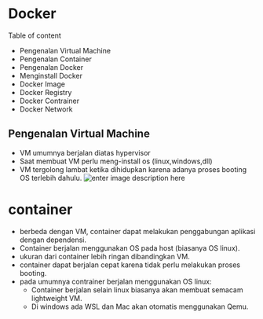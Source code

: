 # Docker

Table of content
- Pengenalan Virtual Machine
- Pengenalan Container
- Pengenalan Docker
- Menginstall Docker
- Docker Image
- Docker Registry
- Docker Contrainer
- Docker Network

## Pengenalan Virtual Machine
- VM umumnya berjalan diatas hypervisor
- Saat membuat VM perlu meng-install os (linux,windows,dll)
- VM tergolong lambat ketika dihidupkan karena adanya proses booting OS terlebih dahulu.
![enter image description here](https://media.geeksforgeeks.org/wp-content/uploads/20250823130235313168/virtual_machines.webp) 

 # container
 - berbeda dengan VM, container dapat melakukan penggabungan aplikasi dengan dependensi.
 - Container berjalan menggunakan OS pada host (biasanya OS linux).
 - ukuran dari container lebih ringan dibandingkan VM.
 - container dapat berjalan cepat karena tidak perlu melakukan proses booting.
 - pada umumnya contrainer berjalan menggunakan OS linux:
	 - Container berjalan selain linux biasanya akan membuat semacam lightweight VM.
	 - Di windows ada WSL dan Mac akan otomatis menggunakan Qemu.


<!--stackedit_data:
eyJoaXN0b3J5IjpbLTEwNzQ5MDE2ODksMzY2NjI2MzI2XX0=
-->